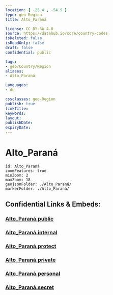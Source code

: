 ```yaml
---
location: [ -25.4 , -54.9 ] 
type: geo-Region
title: Alto_Paraná

license: CC BY-SA 4.0
source: https://datahub.io/core/country-codes
isDeleted: false
isReadOnly: false
draft: false
confidential: public

tags:
- geo/Country/Region
aliases:
- Alto_Paraná

Languages:
- de

cssclasses: geo-Region
publish: true
linkTitle: 
keywords: 
layout: 
publishDate: 
expiryDate: 
---
```


# Alto_Paraná

```leaflet
id: Alto_Paraná
zoomFeatures: true 
minZoom: 2 
maxZoom: 18
geojsonFolder: ./Alto_Paraná/
markerFolder: ./Alto_Paraná/
```


## Confidential Links & Embeds: 

### [Alto_Paraná.public](/_public/\Earth\Continent\America~South\Paraguay\departments~ParaguayAlto_Paraná.public.md) 

### [Alto_Paraná.internal](/_internal/\Earth\Continent\America~South\Paraguay\departments~ParaguayAlto_Paraná.internal.md) 

### [Alto_Paraná.protect](/_protect/\Earth\Continent\America~South\Paraguay\departments~ParaguayAlto_Paraná.protect.md) 

### [Alto_Paraná.private](/_private/\Earth\Continent\America~South\Paraguay\departments~ParaguayAlto_Paraná.private.md) 

### [Alto_Paraná.personal](/_personal/\Earth\Continent\America~South\Paraguay\departments~ParaguayAlto_Paraná.personal.md) 

### [Alto_Paraná.secret](/_secret/\Earth\Continent\America~South\Paraguay\departments~ParaguayAlto_Paraná.secret.md)

